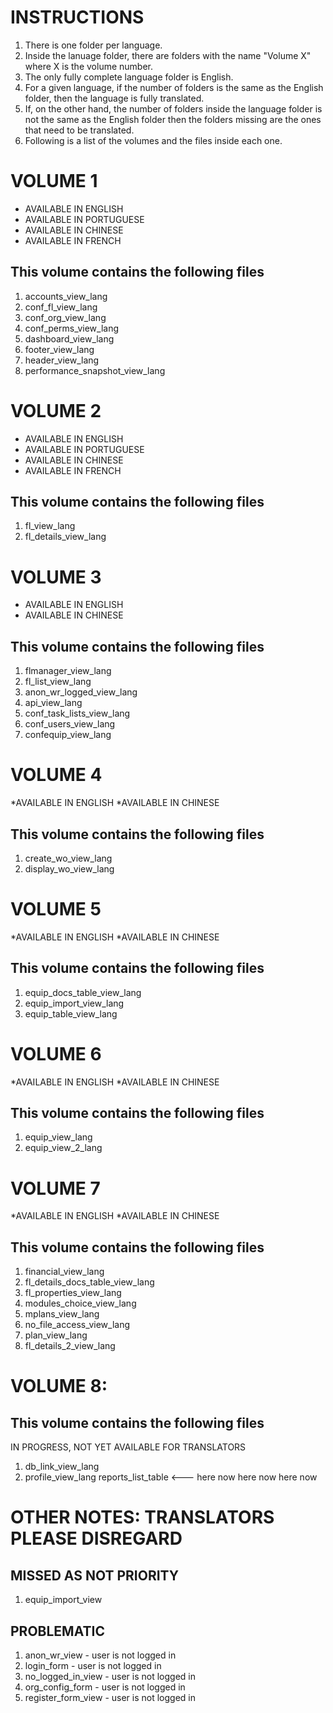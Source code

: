 # INSTRUCTIONS
1. There is one folder per language.
2. Inside the lanuage folder, there are folders with the name "Volume X" where X is the volume number.
3. The only fully complete language folder is English.
4. For a given language, if the number of folders is the same as the English folder, then the language is fully translated.
5. If, on the other hand, the number of folders inside the language folder is not the same as the English folder then the folders missing are the ones that need to be translated.
6. Following is a list of the volumes and the files inside each one.

# VOLUME 1
* AVAILABLE IN ENGLISH
* AVAILABLE IN PORTUGUESE
* AVAILABLE IN CHINESE
* AVAILABLE IN FRENCH
## This volume contains the following files
1. accounts_view_lang
2. conf_fl_view_lang
3. conf_org_view_lang
4. conf_perms_view_lang
5. dashboard_view_lang
6. footer_view_lang
7. header_view_lang
8. performance_snapshot_view_lang

# VOLUME 2
* AVAILABLE IN ENGLISH
* AVAILABLE IN PORTUGUESE
* AVAILABLE IN CHINESE
* AVAILABLE IN FRENCH
## This volume contains the following files
1. fl_view_lang
2. fl_details_view_lang

# VOLUME 3
* AVAILABLE IN ENGLISH
* AVAILABLE IN CHINESE
## This volume contains the following files
1. flmanager_view_lang
2. fl_list_view_lang
3. anon_wr_logged_view_lang
4. api_view_lang
5. conf_task_lists_view_lang
6. conf_users_view_lang
7. confequip_view_lang

# VOLUME 4
*AVAILABLE IN ENGLISH
*AVAILABLE IN CHINESE
## This volume contains the following files
1. create_wo_view_lang
2. display_wo_view_lang

# VOLUME 5
*AVAILABLE IN ENGLISH
*AVAILABLE IN CHINESE
## This volume contains the following files
1. equip_docs_table_view_lang
2. equip_import_view_lang
3. equip_table_view_lang

# VOLUME 6
*AVAILABLE IN ENGLISH
*AVAILABLE IN CHINESE
## This volume contains the following files
1. equip_view_lang
2. equip_view_2_lang

# VOLUME 7
*AVAILABLE IN ENGLISH
*AVAILABLE IN CHINESE
## This volume contains the following files
1. financial_view_lang
2. fl_details_docs_table_view_lang
3. fl_properties_view_lang
4. modules_choice_view_lang
5. mplans_view_lang
6. no_file_access_view_lang
7. plan_view_lang
8. fl_details_2_view_lang

# VOLUME 8:
## This volume contains the following files
IN PROGRESS, NOT YET AVAILABLE FOR TRANSLATORS
1. db_link_view_lang
2. profile_view_lang
reports_list_table <--- here now here now here now



# OTHER NOTES: TRANSLATORS PLEASE DISREGARD
## MISSED AS NOT PRIORITY
1. equip_import_view

## PROBLEMATIC
1. anon_wr_view - user is not logged in
2. login_form - user is not logged in
3. no_logged_in_view - user is not logged in
4. org_config_form - user is not logged in
5. register_form_view - user is not logged in